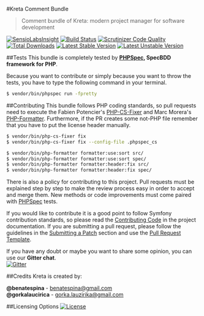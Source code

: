 #Kreta Comment Bundle
> Comment bundle of Kreta: modern project manager for software development

[![SensioLabsInsight](https://insight.sensiolabs.com/projects/20f1e56b-22a3-4868-8ec6-cf2bf77f6e7c/mini.png)](https://insight.sensiolabs.com/projects/20f1e56b-22a3-4868-8ec6-cf2bf77f6e7c)
[![Build Status](https://travis-ci.org/kreta-plugins/CommentBundle.svg?branch=master)](https://travis-ci.org/kreta-plugins/CommentBundle)
[![Scrutinizer Code Quality](https://scrutinizer-ci.com/g/kreta-plugins/CommentBundle/badges/quality-score.png?b=master)](https://scrutinizer-ci.com/g/kreta-plugins/CommentBundle/?branch=master)
[![Total Downloads](https://poser.pugx.org/kreta/comment-bundle/downloads)](https://packagist.org/packages/kreta/comment-bundle)
[![Latest Stable Version](https://poser.pugx.org/kreta/comment-bundle/v/stable.svg)](https://packagist.org/packages/kreta/comment-bundle)
[![Latest Unstable Version](https://poser.pugx.org/kreta/comment-bundle/v/unstable.svg)](https://packagist.org/packages/kreta/comment-bundle)

##Tests
This bundle is completely tested by **[PHPSpec][1], SpecBDD framework for PHP**.

Because you want to contribute or simply because you want to throw the tests, you have to type the following command
in your terminal.
```bash
$ vendor/bin/phpspec run -fpretty
```
##Contributing
This bundle follows PHP coding standards, so pull requests need to execute the Fabien Potencier's [PHP-CS-Fixer][5]
and Marc Morera's [PHP-Formatter][6]. Furthermore, if the PR creates some not-PHP file remember that you have to put
the license header manually.
```bash
$ vendor/bin/php-cs-fixer fix
$ vendor/bin/php-cs-fixer fix --config-file .phpspec_cs

$ vendor/bin/php-formatter formatter:use:sort src/
$ vendor/bin/php-formatter formatter:use:sort spec/
$ vendor/bin/php-formatter formatter:header:fix src/
$ vendor/bin/php-formatter formatter:header:fix spec/
```

There is also a policy for contributing to this project. Pull requests must be explained step by step to make the
review process easy in order to accept and merge them. New methods or code improvements must come paired with
[PHPSpec][1] tests.

If you would like to contribute it is a good point to follow Symfony contribution standards, so please read the
[Contributing Code][2] in the project documentation. If you are submitting a pull request, please follow the guidelines
in the [Submitting a Patch][3] section and use the [Pull Request Template][4].

If you have any doubt or maybe you want to share some opinion, you can use our **Gitter chat**.<br>
[![Gitter](https://badges.gitter.im/Join%20Chat.svg)](https://gitter.im/kreta/kreta?utm_source=badge&utm_medium=badge&utm_campaign=pr-badge&utm_content=badge)

##Credits
Kreta is created by:
>
**@benatespina** - [benatespina@gmail.com](mailto:benatespina@gmail.com)<br>
**@gorkalaucirica** - [gorka.lauzirika@gmail.com](mailto:gorka.lauzirika@gmail.com)

##Licensing Options
[![License](https://poser.pugx.org/kreta/fixtures-bundle/license.svg)](https://github.com/kreta-plugins/CommentBundle/blob/master/LICENSE)

[1]: http://www.phpspec.net/
[2]: http://symfony.com/doc/current/contributing/code/index.html
[3]: http://symfony.com/doc/current/contributing/code/patches.html#check-list
[4]: http://symfony.com/doc/current/contributing/code/patches.html#make-a-pull-request
[5]: http://cs.sensiolabs.org/
[6]: https://github.com/mmoreram/php-formatter
